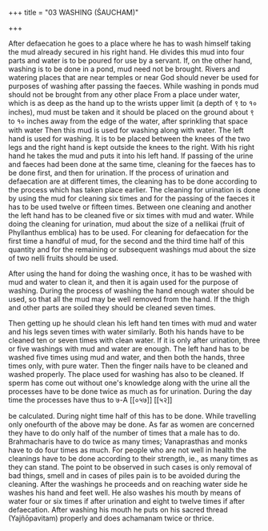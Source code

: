 +++
title = "03 WASHING (ŚAUCHAM)"

+++

After defaecation he goes to a place where he has to wash himself taking the mud already secured in his right hand. He divides this mud into four parts and water is to be poured for use by a servant. If, on the other hand, washing is to be done in a pond, mud need not be brought. Rivers and watering places that are near temples or near God should never be used for purposes of washing after passing the faeces. While washing in ponds mud should not be brought from any other place From a place under water, which is as deep as the hand up to the wrists upper limit (a depth of ९ to १० inches), mud must be taken and it should be placed on the ground about ९ to १० inches away from the edge of the water, after sprinkling that space with water Then this mud is used for washing along with water. The left hand is used for washing. It is to be placed between the knees of the two legs and the right hand is kept outside the knees to the right. With his right hand he takes the mud and puts it into his left hand. If passing of the urine and faeces had been done at the same time, cleaning for the faeces has to be done first, and then for urination. If the process of urination and defaecation are at different times, the cleaning has to be done according to the process which has taken place earlier. The cleaning for urination is done by using the mud for cleaning six times and for the passing of the faeces it has to be used twelve or fifteen times. Between one cleaning and another the left hand has to be cleaned five or six times with mud and water. While doing the cleaning for urination, mud about the size of a nellikai (fruit of Phyllanthus emblica) has to be used. For cleaning for defaecation for the first time a handful of mud, for the second and the third time half of this quantity and for the remaining or subsequent washings mud about the size of two nelli fruits should be used.

After using the hand for doing the washing once, it has to be washed with mud and water to clean it, and then it is again used for the purpose of washing. During the process of washing the hand enough water should be used, so that all the mud may be well removed from the hand. If the thigh and other parts are soiled they should be cleaned seven times.

Then getting up he should clean his left hand ten times with mud and water and his legs seven times with water similarly. Both his hands have to be cleaned ten or seven times with clean water. If it is only after urination, three or five washings with mud and water are enough. The left hand has to be washed five times using mud and water, and then both the hands, three times only, with pure water. Then the finger nails have to be cleaned and washed properly. The place used for washing has also to be cleaned. If sperm has come out without one's knowledge along with the urine all the processes have to be done twice as much as for urination. During the day time the processes have thus to ७-A [[०५७]]
[[५२]]

be calculated. During night time half of this has to be done. While travelling only onefourth of the above may be done. As far as women are concerned they have to do only half of the number of times that a male has to do. Brahmacharis have to do twice as many times; Vanaprasthas and monks have to do four times as much. For people who are not well in health the cleanings have to be done according to their strength, ie., as many times as they can stand. The point to be observed in such cases is only removal of bad things, smell and in cases of piles pain is to be avoided during the cleaning. After the washings he proceeds and on reaching water side he washes his hand and feet well. He also washes his mouth by means of water four or six times if after urination and eight to twelve times if after defaecation. After washing his mouth he puts on his sacred thread (Yajñōpavitam) properly and does achamanam twice or thrice.
